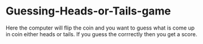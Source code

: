 # Guessing-Heads-or-Tails-game
Here the computer will flip the coin and you want to guess what is come up in coin either heads or tails.
If you guess the corrrectly then you get a score.
